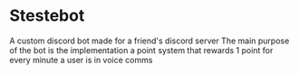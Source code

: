 # Stestebot
A custom discord bot made for a friend's discord server
The main purpose of the bot is the implementation a point system that rewards 1 point for every minute a user is in voice comms
